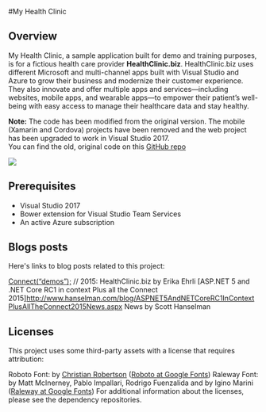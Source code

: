 #My Health Clinic
 
## Overview
My Health Clinic, a sample application built for demo and training purposes, is for a fictious health care provider **HealthClinic.biz**. 
HealthClinic.biz uses different Microsoft and multi-channel apps built with Visual Studio and Azure to grow their business and modernize their customer experience. 
They also innovate and offer multiple apps and services—including websites, mobile apps, and wearable apps—to empower their patient’s well-being with easy access to manage their healthcare data and stay healthy.

**Note:** The code has been modified from the original version. The mobile (Xamarin and Cordova) projects have been removed and the web project has been upgraded to work in Visual Studio 2017.      
You can find the old, original code on this [GitHub repo](https://github.com/Microsoft/HealthClinic.biz)

![](mhc-dashboard.png)

## Prerequisites
* Visual Studio 2017 
* Bower extension for Visual Studio Team Services 
* An active Azure subscription 

## Blogs posts

Here's links to blog posts related to this project:

[Connect(“demos”);](http://blogs.msdn.com/b/visualstudio/archive/2015/12/08/connect-demos-2015-healthclinic-biz.aspx) // 2015: HealthClinic.biz by Erika Ehrli
[ASP.NET 5 and .NET Core RC1 in context Plus all the Connect 2015]http://www.hanselman.com/blog/ASPNET5AndNETCoreRC1InContextPlusAllTheConnect2015News.aspx News by Scott Hanselman

## Licenses

This project uses some third-party assets with a license that requires attribution:

Roboto Font: by [Christian Robertson](https://plus.google.com/110879635926653430880/about) ([Roboto at Google Fonts](https://fonts.google.com/specimen/Roboto))
Raleway Font: by Matt McInerney, Pablo Impallari, Rodrigo Fuenzalida and by Igino Marini ([Raleway at Google Fonts](https://www.google.com/fonts/specimen/Raleway))
For additional information about the licenses, please see the dependency repositories.

